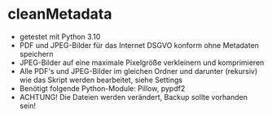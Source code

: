 # cleanMetadata
- getestet mit Python 3.10
- PDF und JPEG-Bilder für das Internet DSGVO konform ohne Metadaten speichern
- JPEG-Bilder auf eine maximale Pixelgröße verkleinern und komprimieren
- Alle PDF's und JPEG-Bilder im gleichen Ordner und darunter (rekursiv) wie das Skript werden bearbeitet, siehe Settings
- Benötigt folgende Python-Module: Pillow, pypdf2
- ACHTUNG! Die Dateien werden verändert, Backup sollte vorhanden sein!
